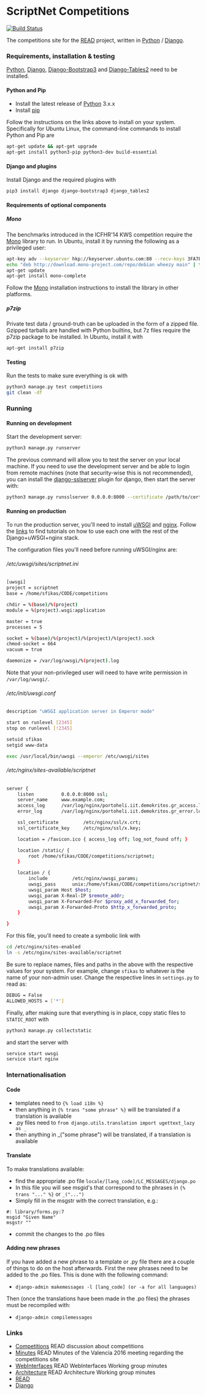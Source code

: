 # ScriptNet Competitions

[![Build Status](https://travis-ci.org/Transkribus/competitions.svg?branch=master)](https://travis-ci.org/Transkribus/competitions)

The competitions site for the [READ] project, written in [Python] / [Django].

### Requirements, installation & testing
[Python], [Django], [Django-Bootstrap3] and [Django-Tables2] need to be installed.

#### Python and Pip

* Install the latest release of [Python] 3.x.x
* Install [pip]

Follow the instructions on the links above to install on your system. Specifically for Ubuntu Linux, the command-line commands to install Python and Pip are
```sh
apt-get update && apt-get upgrade
apt-get install python3-pip python3-dev build-essential
```

#### Django and plugins 
Install Django and the required plugins with
```sh
pip3 install django django-bootstrap3 django_tables2
```
#### Requirements of optional components

##### Mono
The benchmarks introduced in the ICFHR'14 KWS competition require the [Mono] library to run. In Ubuntu, install it by running the following as a privileged user:
```sh
apt-key adv --keyserver hkp://keyserver.ubuntu.com:80 --recv-keys 3FA7E0328081BFF6A14DA29AA6A19B38D3D831EF
echo "deb http://download.mono-project.com/repo/debian wheezy main" | tee /etc/apt/sources.list.d/mono-xamarin.list
apt-get update
apt-get install mono-complete
```
Follow the [Mono] installation instructions to install the library in other platforms.

##### p7zip
Private test data / ground-truth can be uploaded in the form of a zipped file. Gzipped tarballs are handled with Python builtins, but 7z files require the p7zip package to be installed. In Ubuntu, install it with
```sh
apt-get install p7zip
```

#### Testing
Run the tests to make sure everything is ok with
```sh
python3 manage.py test competitions
git clean -df
```

### Running

#### Running on development

Start the development server:
```sh
python3 manage.py runserver
```

The previous command will allow you to test the server on your local machine.
If you need to use the development server and be able to login from remote machines (note that security-wise this is not recommended), you can install the [django-sslserver] plugin for django, then start the server with:
```sh
python3 manage.py runsslserver 0.0.0.0:8000 --certificate /path/to/certificate.crt --key /path/to/key.key
```

#### Running on production

To run the production server, you'll need to install [uWSGI] and [nginx].
Follow the [links] to find tutorials on how to use each one with the rest of the Django+uWSGI+nginx stack.

The configuration files you'll need before running uWSGI/nginx are:

###### /etc/uwsgi/sites/scriptnet.ini
```sh
[uwsgi]
project = scriptnet
base = /home/sfikas/CODE/competitions

chdir = %(base)/%(project)
module = %(project).wsgi:application

master = true
processes = 5

socket = %(base)/%(project)/%(project)/%(project).sock
chmod-socket = 664
vacuum = true

daemonize = /var/log/uwsgi/%(project).log
```
Note that your non-privileged user will need to have write permission in ```/var/log/uwsgi/```.

###### /etc/init/uwsgi.conf
```sh
description "uWSGI application server in Emperor mode"

start on runlevel [2345]
stop on runlevel [!2345]

setuid sfikas
setgid www-data

exec /usr/local/bin/uwsgi --emperor /etc/uwsgi/sites
```

###### /etc/nginx/sites-available/scriptnet

```sh
server {
    listen          0.0.0.0:8000 ssl;
    server_name     www.example.com;
    access_log      /var/log/nginx/portoheli.iit.demokritos.gr_access.log combined;
    error_log       /var/log/nginx/portoheli.iit.demokritos.gr_error.log error;

    ssl_certificate         /etc/nginx/ssl/x.crt;
    ssl_certificate_key     /etc/nginx/ssl/x.key;

    location = /favicon.ico { access_log off; log_not_found off; }

    location /static/ {
        root /home/sfikas/CODE/competitions/scriptnet;
    }

    location / {
        include         /etc/nginx/uwsgi_params;
        uwsgi_pass      unix:/home/sfikas/CODE/competitions/scriptnet/scriptnet/scriptnet.sock;
        uwsgi_param Host $host;
        uwsgi_param X-Real-IP $remote_addr;
        uwsgi_param X-Forwarded-For $proxy_add_x_forwarded_for;
        uwsgi_param X-Forwarded-Proto $http_x_forwarded_proto;
    }

}
```

For this file, you'll need to create a symbolic link with
```sh
cd /etc/nginx/sites-enabled
ln -s /etc/nginx/sites-available/scriptnet
```

Be sure to replace names, files and paths in the above with the respective values for your system.
For example, change ```sfikas``` to whatever is the name of your non-admin user.
Change the respective lines in ```settings.py``` to read as:
```sh
DEBUG = False
ALLOWED_HOSTS = ['*']
```

Finally, after making sure that everything is in place, copy static files to ```STATIC_ROOT``` with
```sh
python3 manage.py collectstatic
```
and start the server with
```sh
service start uwsgi
service start nginx
```


### Internationalisation

#### Code
* templates need to ```{% load i18n %}```
* then anything in ```{% trans "some phrase" %}``` will be translated if a translation is available
* .py files need to ```from django.utils.translation import ugettext_lazy as _```
* then anything in _("some phrase") will be translated, if a translation is available

#### Translate
To make translations available:
* find the appropriate .po file ```locale/[lang_code]/LC_MESSAGES/django.po```
* In this file you will see msgid's that correspond to the phrases in ```{% trans "..." %}``` or ```_("...")```
* Simply fill in the msgstr with the correct translation, e.g.:
```
#: library/forms.py:7
msgid "Given Name"
msgstr ""
```
* commit the changes to the .po files

#### Adding new phrases

If you have added a new phrase to a template or .py file there are a couple of things to do on the host afterwards. First the new phrases need to be added to the .po files. This is done with the following command:

* ```django-admin makemessages -l [lang_code] (or -a for all languages)```

Then (once the translations have been made in the .po files) the phrases must be recompiled with:

* ```django-admin compilemessages```


### Links

* [Competitions] READ discussion about competitions
* [Minutes] READ Minutes of the Valencia 2016 meeting regarding the competitions site
* [WebInterfaces] READ WebInterfaces Working group minutes
* [Architecture] READ Architecture Working group minutes
* [READ]
* [Django]

[Competitions]: <https://read02.uibk.ac.at/wiki/index.php/Competitions>
[Minutes]: <https://read02.uibk.ac.at/wiki/index.php/Technical_Meetings:Valencia_Meeting_Minutes#Competitions_site>
[WebInterfaces]: <https://read02.uibk.ac.at/wiki/index.php/Technical_Meetings:WebinterfacesWG>
[Architecture]: <https://read02.uibk.ac.at/wiki/index.php/Technical_Meetings:ArchitectureWG>
[READ]: <http://read.transkribus.eu>
[Django]: <https://www.djangoproject.com/>
[Django-Bootstrap3]: <http://github.com/dyve/django-bootstrap3>
[Django-Tables2]: <http://github.com/bradleyayers/django-tables2>
[Mono]: <http://www.mono-project.com/>
[Python]: <https://www.python.org>
[Pip]: <https://pip.pypa.io/en/stable/installing/>
[django-sslserver]: <https://github.com/teddziuba/django-sslserver>
[uWSGI]: <http://uwsgi-docs.readthedocs.io/en/latest/tutorials/Django_and_nginx.html>
[nginx]: <https://www.nginx.com/resources/admin-guide/gateway-uwsgi-django/>
[links]: <https://www.digitalocean.com/community/tutorials/how-to-serve-django-applications-with-uwsgi-and-nginx-on-ubuntu-14-04>
